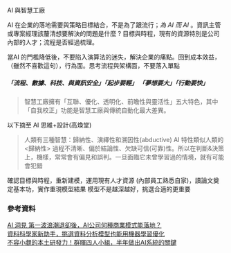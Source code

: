 

AI 與智慧工廠

AI 在企業的落地需要與策略目標結合，不是為了跟流行；*為 AI 而 AI* 。資訊主管或專案經理該釐清想要解決的問題是什麼 ? 目標與時程，現有的資源特別是公司內部的人才；流程是否經過梳理。

當AI 的門檻降低後，不要陷入演算法的迷失，解決企業的痛點。回到成本效益，（雖然不喜歡這句），行為面。思考流程與架構面，不要落入單點

##### 「流程、數據、科技、與資訊安全」「起步要輕」 「夢想要大」「行動要快」

> 智慧工廠擁有「互聯、優化、透明化、前瞻性與靈活性」五大特色，其中「自我校正」功能是智慧工廠與傳統自動化最大差異。

以下摘至 AI 思維+設計(高煥堂)<br>

> 人類有三種智慧：歸納性、演繹性和溯因性(abductive)
> AI 特性類似人類的 <歸納性> 過程不清晰、偏於結論性、欠缺可信(可靠)性。所以在判斷&決策上，機樣，常常會有偏見和誤判。一旦面臨它未曾學習過的情境，就有可能會犯錯



確認目標與時程，重新建模，運用現有人才資源 (內部員工熟悉自家)，讀論文奠定基本功，實作重現模型結果
模型不是越深越好，挑選合適的更重要



### 參考資料

[AI 洞見 第一波浪潮退卻後，AI公司何種商業模式能落地？](https://www.bnext.com.tw/article/48781/ai-business-model-deep-learning)<br>
[資料科學家新助手，挑選資料分析模型也能用機器學習優化](https://www.ithome.com.tw/news/113118)<br>[不容小覷的本土研發力！群暉四人小組，半年做出AI系統的關鍵](https://www.bnext.com.tw/article/48803/ai-nas-synology)<br>

